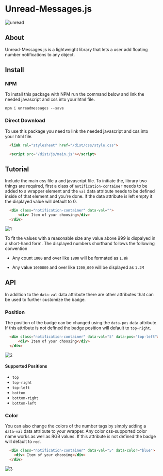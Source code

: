 
# Unread-Messages.js 

![unread](https://user-images.githubusercontent.com/60890281/115409128-0cab3000-a224-11eb-9f1e-68541403d213.png)


## About
Unread-Messages.js is a  lightweight library that lets a user add floating number notifications to any object.

## Install
### NPM
To install this package with NPM run the command below and link the needed javascript and css into your html file.
```text
npm i unreadmessages --save
```

### Direct Download
To use this package you need to link the needed javascript and css into your html file.
```html
  <link rel="stylesheet" href="/dist/css/style.css">
```

```html
  <script src="/dist/js/main.js"></script>
```

## Tutorial
Include the main css file a and javascript file.
To initiate the, library two things are required, first a class of `notification-container` needs to be added to a wrapper element and the `val` data attribute needs to be defined inside of that element and you're done. If the data attribute is left empty it the displayed value will default to 0.

```html
  <div class="notification-container" data-val="">
      <div> Item of your choosing</div>
  </div>
```

![1](https://user-images.githubusercontent.com/60890281/115802419-6b81cc80-a411-11eb-9af6-45180bf42e49.png)


To fit the values with a reasonable size any value above 999 is dispalyed in a short-hand form. The displayed numbers shorthand follows the following convention
* Any count `1000` and over like  `1800` will be formated as `1.8k`


* Any value `1000000` and over like `1200,000` will be displayed as `1.2M`
## API
In addition to the `data-val` data attribute there are other attributes that can be used to further customize the badge.

### Position
The position of the badge can be changed using the `data-pos` data attribute. If this attribute is not defined the badge position will default to `top-right`.
```html
  <div class="notification-container" data-val="5" data-pos="top-left">
      <div> Item of your choosing</div>
  </div>
```
![2](https://user-images.githubusercontent.com/60890281/115803552-b4d31b80-a413-11eb-8641-e5cf30763892.png)

#### Supported Positions 
* `top`
* `top-right`
* `top-left`
* `bottom`
* `bottom-right`
* `bottom-left`


### Color
You can also change the colors of the number tags by simply adding a `data-val` data attribute to your wrapper.
Any color css-supported color name works as well as RGB values. If this attribute is not defined the badge will default to `red`.

``` html
  <div class="notification-container" data-val="5" data-color="blue">
    <div> Item of your choosing</div>
  </div>
```
![3](https://user-images.githubusercontent.com/60890281/115803590-c87e8200-a413-11eb-8342-856ec781a9b2.png)
